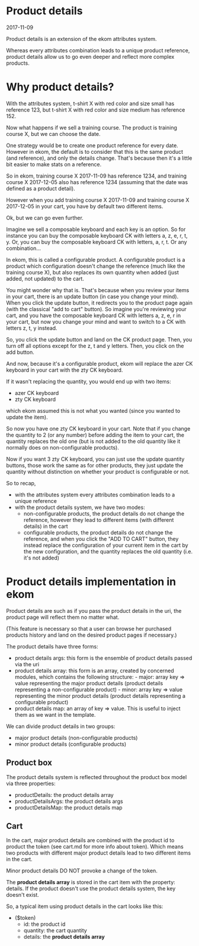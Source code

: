 Product details
===================
2017-11-09



Product details is an extension of the ekom attributes system.

Whereas every attributes combination leads to a unique product reference, product details allow us
to go even deeper and reflect more complex products.






Why product details?
======================
 
With the attributes system, t-shirt X with red color and size small has reference 123,
but t-shirt X with red color and size medium has reference 152.

Now what happens if we sell a training course.
The product is training course X, but we can choose the date.

One strategy would be to create one product reference for every date.
However in ekom, the default is to consider that this is the same product (and reference),
and only the details change.
That's because then it's a little bit easier to make stats on a reference.

So in ekom, training course X 2017-11-09 has reference 1234, and training course X 2017-12-05
also has reference 1234 (assuming that the date was defined as a product detail).

However when you add training course X 2017-11-09 and training course X 2017-12-05 in your cart,
you have by default two different items.


Ok, but we can go even further.

Imagine we sell a composable keyboard and each key is an option.
So for instance you can buy the composable keyboard CK with letters a, z, e, r, t, y.
Or, you can buy the composable keyboard CK with letters, a, r, t.
Or any combination...

In ekom, this is called a configurable product.
A configurable product is a product which configuration doesn't change the reference (much like the training course X),
but also replaces its own quantity when added (just added, not updated) to the cart.

You might wonder why that is.
That's because when you review your items in your cart, there is an update button (in case you change your mind).
When you click the update button, it redirects you to the product page again (with the classical "add to cart" button).
So imagine you're reviewing your cart, and you have the composable keyboard CK with letters a, z, e, r in your cart, 
but now you change your mind and want to switch to a CK with letters z, t, y instead.

So, you click the update button and land on the CK product page.
Then, you turn off all options except for the z, t and y letters.
Then, you click on the add button.

And now, because it's a configurable product, ekom will replace the azer CK keyboard in your cart 
with the zty CK keyboard.

If it wasn't replacing the quantity, you would end up with two items:

- azer CK keyboard 
- zty CK keyboard

which ekom assumed this is not what you wanted (since you wanted to update the item).

So now you have one zty CK keyboard in your cart.
Note that if you change the quantity to 2 (or any number) before adding the item to your cart, the quantity replaces 
the old one (but is not added to the old quantity like it normally does on non-configurable products).
 
Now if you want 3 zty CK keyboard, you can just use the update quantity buttons, those work the same as for other products,
they just update the quantity without distinction on whether your product is configurable or not.

 
So to recap, 

- with the attributes system every attributes combination leads to a unique reference
- with the product details system, we have two modes:
    - non-configurable products, the product details do not change the reference, however they lead to 
                        different items (with different details) in the cart
    - configurable products, the product details do not change the reference, and when you click 
                        the "ADD TO CART" button, they instead replace the configuration of your current item in the cart 
                        by the new configuration, and the quantity replaces the old quantity (i.e. it's not added)  





Product details implementation in ekom
======================

Product details are such as if you pass the product details in the uri, 
the product page will reflect them no matter what.

(This feature is necessary so that a user can browse her purchased products history and land
on the desired product pages if necessary.)



The product details have three forms:

- product details args: this form is the ensemble of product details passed via the uri
- product details array: this form is an array, created by concerned modules, which contains the following structure:
        - major: array key => value representing the major product details (product details representing a non-configurable product)
        - minor: array key => value representing the minor product details (product details representing a configurable product)
- product details map: an array of key => value.
                    This is useful to inject them as we want in the template.



We can divide product details in two groups:

- major product details (non-configurable products)
- minor product details (configurable products) 



Product box
-----------------

The product details system is reflected throughout the product box model via three properties:

- productDetails: the product details array
- productDetailsArgs: the product details args
- productDetailsMap: the product details map


Cart
----------
In the cart, major product details are combined with the product id to product the token (see cart.md for more info about token).
Which means two products with different major product details lead to two different items in the cart.

Minor product details DO NOT provoke a change of the token.

The **product details array** is stored in the cart item with the property: details.
If the product doesn't use the product details system, the key doesn't exist.

So, a typical item using product details in the cart looks like this:

- ($token)
    - id: the product id 
    - quantity: the cart quantity
    - details: the **product details array**
    
    
    
    

